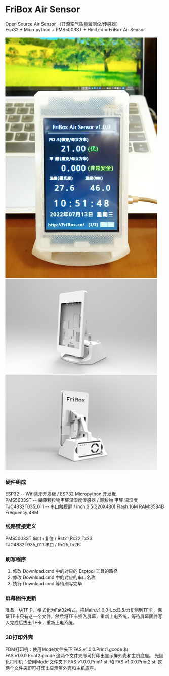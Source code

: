 # FriBox Air Sensor
Open Source Air Sensor （开源空气质量监测仪/传感器）<br>
Esp32 +  Micropython + PMS5003ST + HmiLcd = FriBox Air Sensor<br>
<br>
<img src="/Demo/7.FriBoxAirSensor.v1.0.0.Demo6.png" width="480px"><br>
<img src="/Demo/0.FriBoxAirSensor.v1.0.0.渲染1.png" width="480px"><br>
<img src="/Demo/1.FriBoxAirSensor.v1.0.0.渲染2.png" width="480px"><br>

### 硬件组成
ESP32 -- Wifi蓝牙开发板  /  ESP32 Micropython 开发板<br>
PMS5003ST -- 攀藤颗粒物甲醛温湿度传感器  /  颗粒物 甲醛 温湿度<br>
TJC4832T035_011 -- 串口触摸屏  /  inch:3.5(320X480) Flash:16M RAM:3584B Frequency:48M<br>

### 线路链接定义
PMS5003ST  串口+复位  /  Rst21,Rx22,Tx23<br>
TJC4832T035_011 串口  /  Rx25,Tx26<br>

### 刷写程序
1. 修改 Download.cmd 中的对应的 Esptool 工具的路径<br>
2. 修改 Download.cmd 中的对应的串口名称<br>
3. 执行 Download.cmd 等待刷写完毕<br>

### 屏幕固件更新
准备一块TF卡，格式化为Fat32格式，把Main.v1.0.0-Lcd3.5.tft复制到TF卡，保证TF卡只有这一个文件，然后将TF卡插入屏幕，重新上电系统，等待屏幕固件写入完成后拔出TF卡，重新上电系统。

### 3D打印外壳
FDM打印机：使用Model文件夹下 FAS.v1.0.0.Print1.gcode 和 FAS.v1.0.0.Print2.gcode 这两个文件夹即可打印出显示屏外壳和主机底座。
光固化打印机：使用Model文件夹下 FAS.v1.0.0.Print1.stl 和 FAS.v1.0.0.Print2.stl 这两个文件夹即可打印出显示屏外壳和主机底座。
